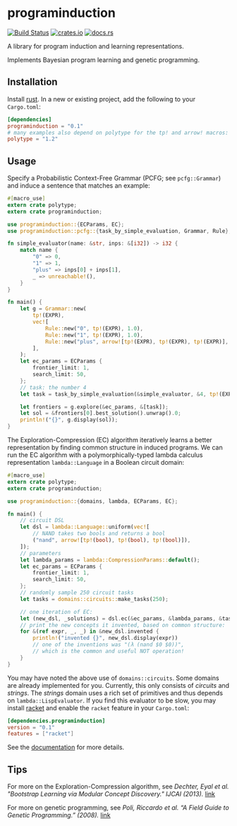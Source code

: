 # programinduction

[![Build Status](https://travis-ci.org/lucasem/programinduction.svg?branch=master)](https://travis-ci.org/lucasem/programinduction)
[![crates.io](https://img.shields.io/crates/v/programinduction.svg)](https://crates.io/crates/programinduction)
[![docs.rs](https://docs.rs/programinduction/badge.svg)](https://docs.rs/programinduction)

A library for program induction and learning representations.

Implements Bayesian program learning and genetic programming.

## Installation

Install [rust](https://rust-lang.org). In a new or existing project, add the
following to your `Cargo.toml`:

```toml
[dependencies]
programinduction = "0.1"
# many examples also depend on polytype for the tp! and arrow! macros:
polytype = "1.2"
```

## Usage

Specify a Probabilistic Context-Free Grammar (PCFG; see `pcfg::Grammar`) and
induce a sentence that matches an example:

```rust
#[macro_use]
extern crate polytype;
extern crate programinduction;

use programinduction::{ECParams, EC};
use programinduction::pcfg::{task_by_simple_evaluation, Grammar, Rule};

fn simple_evaluator(name: &str, inps: &[i32]) -> i32 {
    match name {
        "0" => 0,
        "1" => 1,
        "plus" => inps[0] + inps[1],
        _ => unreachable!(),
    }
}

fn main() {
    let g = Grammar::new(
        tp!(EXPR),
        vec![
            Rule::new("0", tp!(EXPR), 1.0),
            Rule::new("1", tp!(EXPR), 1.0),
            Rule::new("plus", arrow![tp!(EXPR), tp!(EXPR), tp!(EXPR)], 1.0),
        ],
    );
    let ec_params = ECParams {
        frontier_limit: 1,
        search_limit: 50,
    };
    // task: the number 4
    let task = task_by_simple_evaluation(&simple_evaluator, &4, tp!(EXPR));

    let frontiers = g.explore(&ec_params, &[task]);
    let sol = &frontiers[0].best_solution().unwrap().0;
    println!("{}", g.display(sol));
}
```

The Exploration-Compression (EC) algorithm iteratively learns a better
representation by finding common structure in induced programs. We can run
the EC algorithm with a polymorphically-typed lambda calculus representation
`lambda::Language` in a Boolean circuit domain:

```rust
#[macro_use]
extern crate polytype;
extern crate programinduction;

use programinduction::{domains, lambda, ECParams, EC};

fn main() {
    // circuit DSL
    let dsl = lambda::Language::uniform(vec![
        // NAND takes two bools and returns a bool
        ("nand", arrow![tp!(bool), tp!(bool), tp!(bool)]),
    ]);
    // parameters
    let lambda_params = lambda::CompressionParams::default();
    let ec_params = ECParams {
        frontier_limit: 1,
        search_limit: 50,
    };
    // randomly sample 250 circuit tasks
    let tasks = domains::circuits::make_tasks(250);

    // one iteration of EC:
    let (new_dsl, _solutions) = dsl.ec(&ec_params, &lambda_params, &tasks);
    // print the new concepts it invented, based on common structure:
    for &(ref expr, _, _) in &new_dsl.invented {
        println!("invented {}", new_dsl.display(expr))
        // one of the inventions was "(λ (nand $0 $0))",
        // which is the common and useful NOT operation!
    }
}
```

You may have noted the above use of `domains::circuits`. Some domains are
already implemented for you. Currently, this only consists of _circuits_ and
_strings_. The _strings_ domain uses a rich set of primitives and thus
depends on `lambda::LispEvaluator`. If you find this evaluator to be slow,
you may install [racket](https://racket-lang.org) and enable the `racket`
feature in your `Cargo.toml`:

```toml
[dependencies.programinduction]
version = "0.1"
features = ["racket"]
```

See the [documentation](https://docs.rs/programinduction) for more details.

## Tips

For more on the Exploration-Compression algorithm, see _Dechter, Eyal et al.
"Bootstrap Learning via Modular Concept Discovery." IJCAI (2013)._
[link](http://edechter.github.io/publications/DBLP_conf_ijcai_DechterMAT13.pdf)

For more on genetic programming, see _Poli, Riccardo et al. “A Field Guide
to Genetic Programming.” (2008)._ [link](http://www.gp-field-guide.org.uk)

